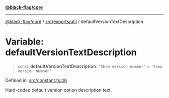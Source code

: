 [**@black-flag/core**](../../../../README.md)

***

[@black-flag/core](../../../../README.md) / [src/exports/util](../README.md) / defaultVersionTextDescription

# Variable: defaultVersionTextDescription

> `const` **defaultVersionTextDescription**: `"Show version number"` = `'Show version number'`

Defined in: [src/constant.ts:46](https://github.com/Xunnamius/black-flag/blob/e6eca023803f0a1815dfc34f6bdb68feb61e8119/src/constant.ts#L46)

Hard-coded default version option description text.
